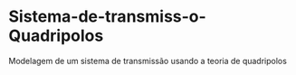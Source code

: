 # Sistema-de-transmiss-o-Quadripolos
Modelagem de um sistema de transmissão usando a teoria de quadripolos
